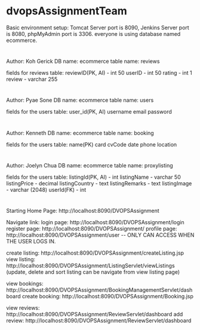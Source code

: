 # dvopsAssignmentTeam


Basic environment setup:
Tomcat Server port is 8090,
Jenkins Server port is 8080,
phpMyAdmin port is 3306.
everyone is using database named ecommerce.


#
Author: Koh Gerick
DB name: ecommerce
table name: reviews

fields for reviews table: 
reviewID(PK, AI) - int 50
userID - int 50
rating - int 1
review - varchar 255
#
Author: Pyae Sone
DB name: ecommerce
table name: users

fields for the users table:
user_id(PK, AI)
username
email
password
#
Author: Kenneth
DB name: ecommerce
table name: booking

fields for the users table:
name(PK)
card
cvCode
date
phone
location 

#
Author: Joelyn Chua
DB name: ecommerce
table name: proxylisting

fields for the users table:
listingId(PK, AI) - int
listingName - varchar 50
listingPrice - decimal
listingCountry - text
listingRemarks - text
listingImage - varchar (2048)
userId(FK) - int
#

Starting Home Page: http://localhost:8090/DVOPSAssignment

Navigate link: 
login page: http://localhost:8090/DVOPSAssignment/login
register page: http://localhost:8090/DVOPSAssignment/
profile page: http://localhost:8090/DVOPSAssignment/user -- ONLY CAN ACCESS WHEN THE USER LOGS IN.

create listing: http://localhost:8090/DVOPSAssignment/createListing.jsp
view listing: http://localhost:8090/DVOPSAssignment/ListingServlet/viewListings 
(update, delete and sort listing can be navigate from view listing page)

view bookings: http://localhost:8090/DVOPSAssignment/BookingManagementServlet/dashboard
create booking: http://localhost:8090/DVOPSAssignment/Booking.jsp

view reviews: http://localhost:8090/DVOPSAssignment/ReviewServlet/dashboard
add review: http://localhost:8090/DVOPSAssignment/ReviewServlet/dashboard


